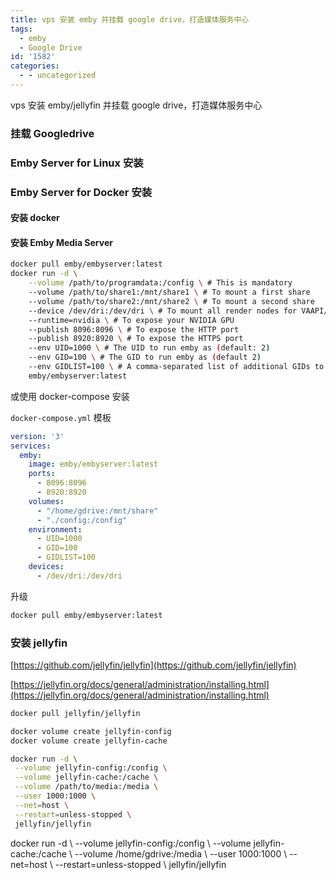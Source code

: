 ```yaml
---
title: vps 安装 emby 并挂载 google drive，打造媒体服务中心
tags:
  - emby
  - Google Drive
id: '1582'
categories:
  - - uncategorized
---
```


vps 安装 emby/jellyfin 并挂载 google drive，打造媒体服务中心

### 挂载 Googledrive

### Emby Server for Linux 安装

### Emby Server for Docker 安装

#### 安装 docker

#### 安装 Emby Media Server

```bash
docker pull emby/embyserver:latest
docker run -d \
    --volume /path/to/programdata:/config \ # This is mandatory
    --volume /path/to/share1:/mnt/share1 \ # To mount a first share
    --volume /path/to/share2:/mnt/share2 \ # To mount a second share
    --device /dev/dri:/dev/dri \ # To mount all render nodes for VAAPI/NVDEC/NVENC
    --runtime=nvidia \ # To expose your NVIDIA GPU
    --publish 8096:8096 \ # To expose the HTTP port
    --publish 8920:8920 \ # To expose the HTTPS port
    --env UID=1000 \ # The UID to run emby as (default: 2)
    --env GID=100 \ # The GID to run emby as (default 2)
    --env GIDLIST=100 \ # A comma-separated list of additional GIDs to run emby as (default: 2)
    emby/embyserver:latest
```

或使用 docker-compose 安装

`docker-compose.yml` 模板

```yml
version: '3'
services:
  emby:
    image: emby/embyserver:latest
    ports:
      - 8096:8096
      - 8920:8920
    volumes:
      - "/home/gdrive:/mnt/share"
      - "./config:/config"
    environment:
      - UID=1000
      - GID=100
      - GIDLIST=100
    devices:
      - /dev/dri:/dev/dri
```

升级

```bash
docker pull emby/embyserver:latest
```

### 安装 jellyfin

[https://github.com/jellyfin/jellyfin](https://github.com/jellyfin/jellyfin)

[https://jellyfin.org/docs/general/administration/installing.html](https://jellyfin.org/docs/general/administration/installing.html)

```bash
docker pull jellyfin/jellyfin

docker volume create jellyfin-config
docker volume create jellyfin-cache

docker run -d \
 --volume jellyfin-config:/config \
 --volume jellyfin-cache:/cache \
 --volume /path/to/media:/media \
 --user 1000:1000 \
 --net=host \
 --restart=unless-stopped \
 jellyfin/jellyfin
```

docker run -d \\ --volume jellyfin-config:/config \\ --volume jellyfin-cache:/cache \\ --volume /home/gdrive:/media \\ --user 1000:1000 \\ --net=host \\ --restart=unless-stopped \\ jellyfin/jellyfin
